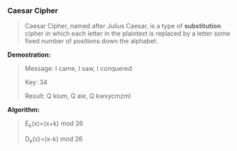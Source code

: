 ###  Caesar Cipher
>   Caesar Cipher, named after Julius Caesar, is a type of **substitution** cipher in which each letter in the plaintext is replaced by a letter some fixed number of positions down the alphabet.

**Demostration:**
>
>   Message: I came, I saw, I conquered
>
>   Key: 34
>
>   Result: Q kium, Q aie, Q kwvycmzml

**Algorithm:**
>
>   E<sub>k</sub>(x)=(x+k) mod 26
>
>   D<sub>k</sub>(x)=(x-k) mod 26
